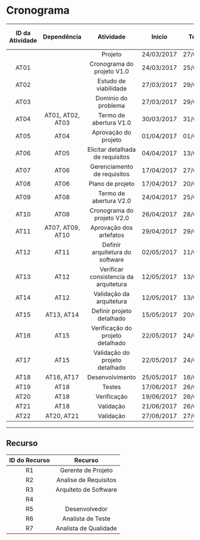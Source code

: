 # Cronograma

| ID da Atividade | Dependência | Atividade | Inicio | Término | Tempo Previsto (dias) | Recurso |
|:---------------:|:-----------:|:---------:|:------:|:-------:|:---------------------:|:-------:|
|      |      | Projeto | 24/03/2017 | 27/06/2017 | 95 |  |
| AT01 |      | Cronograma do projeto V1.0 | 24/03/2017 | 25/03/2017 | 2 | R1 |
| AT02 |      | Estudo de viabilidade | 27/03/2017 | 29/03/2017 | 3 | R1, R2, R3, R4 |
| AT03 |      | Dominio do problema | 27/03/2017 | 29/03/2017 | 3 | R1, R2 |
| AT04 | AT01, AT02, AT03 | Termo de abertura V1.0 | 30/03/2017 | 31/03/2017 | 2 | R1 |
| AT05 | AT04 | Aprovação do projeto | 01/04/2017 | 01/04/2017 | 1 | R1 |
| AT06 | AT05 | Elicitar detalhada de requisitos | 04/04/2017 | 13/03/2017 | 10 | R2 |
| AT07 | AT06 | Gerenciamento de requisitos | 17/04/2017 | 27/04/2017 | 71 | R2 |
| AT08 | AT06 | Plano de projeto | 17/04/2017 | 20/04/2017 | 4 | R1 |
| AT09 | AT08 | Termo de abertura V2.0 | 24/04/2017 | 25/04/2017 | 2 | R1 |
| AT10 | AT08 | Cronograma do projeto V2.0 | 26/04/2017 | 28/04/2017 | 3 | R1 |
| AT11 | AT07, AT09, AT10 | Aprovação dos artefatos | 29/04/2017 | 29/04/2017 | 1 | R1 |
| AT12 | AT11 | Definir arquitetura do software | 02/05/2017 | 11/05/2017 | 9 | R3 |
| AT13 | AT12 | Verificar consistencia da arquitetura | 12/05/2017 | 13/05/2017 | 2 | R7 |
| AT14 | AT12 | Validação da arquitetura | 12/05/2017 | 13/05/2017 | 2 | R1, R4, R5, R6 |
| AT15 | AT13, AT14 | Definir projeto detalhado | 15/05/2017 | 20/05/2017 | 6 | R4 |
| AT16 | AT15 | Verificação do projeto detalhado | 22/05/2017 | 24/05/2017 | 3 | R7 |
| AT17 | AT15 | Validação do projeto detalhado | 22/05/2017 | 24/05/2017 | 3 | R1, R5, R6 |
| AT18 | AT16, AT17 | Desenvolvimento | 25/05/2017 | 16/06/2017 | 19 | R5 |
| AT19 | AT18 | Testes | 17/06/2017 | 26/06/2017 | 8 | R5, R6 |
| AT20 | AT18 | Verificação | 19/06/2017 | 26/06/2017 | 7 | R7 |
| AT21 | AT18 | Validação | 21/06/2017 | 26/06/2017 | 5 | Cliente |
| AT22 | AT20, AT21 | Validação | 27/06/2017 | 27/06/2017 | 1 | R1 |
___


## Recurso

| ID do Recurso | Recurso |
|:-------------:|:-------:|
| R1 | Gerente de Projeto |
| R2 | Analise de Requisitos |
| R3 | Arquiteto de Software |
| R4 |  |
| R5 | Desenvolvedor |
| R6 | Analista de Teste |
| R7 | Analista de Qualidade |



